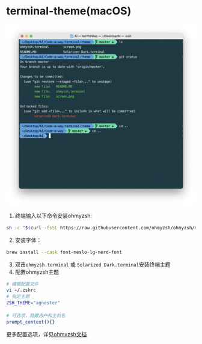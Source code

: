 # terminal-theme(macOS)

![](./screen.png)



1. 终端输入以下命令安装ohmyzsh:
```bash
sh -c "$(curl -fsSL https://raw.githubusercontent.com/ohmyzsh/ohmyzsh/master/tools/install.sh)"
```
2. 安装字体：
```bash
brew install --cask font-meslo-lg-nerd-font
```
3. 双击`ohmyzsh.terminal` 或 `Solarized Dark.terminal`安装终端主题
4. 配置ohmyzsh主题
```bash
# 编辑配置文件
vi ~/.zshrc
# 指定主题
ZSH_THEME="agnoster"

# 可选项，隐藏用户和主机名
prompt_context(){}
```
更多配置选项，详见[ohmyzsh文档](https://github.com/ohmyzsh/ohmyzsh/wiki)
